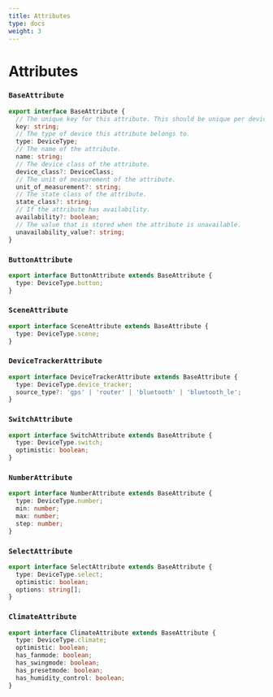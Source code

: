 ```yaml
---
title: Attributes
type: docs
weight: 3
---
```


# Attributes

### `BaseAttribute`

```typescript
export interface BaseAttribute {
  // The unique key for this attribute. This should be unique per device.
  key: string;
  // The type of device this attribute belongs to.
  type: DeviceType;
  // The name of the attribute.
  name: string;
  // The device class of the attribute.
  device_class?: DeviceClass;
  // The unit of measurement of the attribute.
  unit_of_measurement?: string;
  // The state class of the attribute.
  state_class?: string;
  // If the attribute has availability.
  availability?: boolean;
  // The value that is stored when the attribute is unavailable.
  unavailability_value?: string;
}
```

### `ButtonAttribute`
```typescript
export interface ButtonAttribute extends BaseAttribute {
  type: DeviceType.button;
}
```

### `SceneAttribute`

```typescript
export interface SceneAttribute extends BaseAttribute {
  type: DeviceType.scene;
}
```

### `DeviceTrackerAttribute`
```typescript
export interface DeviceTrackerAttribute extends BaseAttribute {
  type: DeviceType.device_tracker;
  source_type?: 'gps' | 'router' | 'bluetooth' | 'bluetooth_le';
}
```

### `SwitchAttribute`
```typescript
export interface SwitchAttribute extends BaseAttribute {
  type: DeviceType.switch;
  optimistic: boolean;
}
```

### `NumberAttribute`
```typescript
export interface NumberAttribute extends BaseAttribute {
  type: DeviceType.number;
  min: number;
  max: number;
  step: number;
}
```

### `SelectAttribute`
```typescript
export interface SelectAttribute extends BaseAttribute {
  type: DeviceType.select;
  optimistic: boolean;
  options: string[];
}
```

### `ClimateAttribute`
```typescript
export interface ClimateAttribute extends BaseAttribute {
  type: DeviceType.climate;
  optimistic: boolean;
  has_fanmode: boolean;
  has_swingmode: boolean;
  has_presetmode: boolean;
  has_humidity_control: boolean;
}
```
